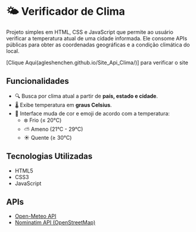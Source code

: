 # 🌤️ Verificador de Clima
Projeto simples em HTML, CSS e JavaScript que permite ao usuário verificar a temperatura atual de uma cidade informada. Ele consome APIs públicas para obter as coordenadas geográficas e a condição climática do local.

[Clique Aqui(agleshenchen.github.io/Site_Api_Clima/)] para verificar o site

## Funcionalidades
- 🔍 Busca por clima atual a partir de **país, estado e cidade**.
- 🌡️ Exibe temperatura em **graus Celsius**.
- 🎨 Interface muda de cor e emoji de acordo com a temperatura:
  - ❄️ Frio (≤ 20°C)
  - ⛅️ Ameno (21°C - 29°C)
  - ☀️ Quente (≥ 30°C)


## Tecnologias Utilizadas
- HTML5
- CSS3
- JavaScript


## APIs
- [Open-Meteo API](https://open-meteo.com/)
- [Nominatim API (OpenStreetMap)](https://nominatim.openstreetmap.org/)
